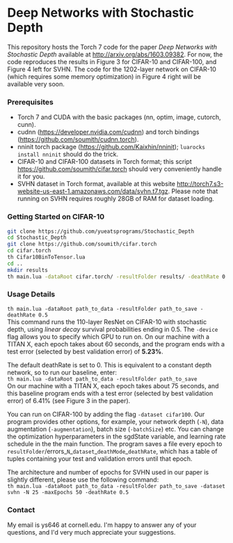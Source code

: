 Deep Networks with Stochastic Depth
====================
This repository hosts the Torch 7 code for the paper _Deep Networks with Stochastic Depth_
available at http://arxiv.org/abs/1603.09382. For now, the code reproduces the results in Figure 3 for CIFAR-10 and CIFAR-100, and Figure 4 left for SVHN. The code for the 1202-layer network on CIFAR-10 (which requires some memory optimization) in Figure 4 right will be available very soon.

### Prerequisites
- Torch 7 and CUDA with the basic packages (nn, optim, image, cutorch, cunn).
- cudnn (https://developer.nvidia.com/cudnn) and torch bindings (https://github.com/soumith/cudnn.torch).
- nninit torch package (https://github.com/Kaixhin/nninit); `luarocks install nninit` should do the trick.
- CIFAR-10 and CIFAR-100 datasets in Torch format; this script https://github.com/soumith/cifar.torch should very conveniently handle it for you.
- SVHN dataset in Torch format, available at this website http://torch7.s3-website-us-east-1.amazonaws.com/data/svhn.t7.tgz. Please note that running on SVHN requires roughly 28GB of RAM for dataset loading.

### Getting Started on CIFAR-10
```bash
git clone https://github.com/yueatsprograms/Stochastic_Depth
cd Stochastic_Depth
git clone https://github.com/soumith/cifar.torch
cd cifar.torch
th Cifar10BinToTensor.lua
cd ..
mkdir results
th main.lua -dataRoot cifar.torch/ -resultFolder results/ -deathRate 0.5
```

### Usage Details
`th main.lua -dataRoot path_to_data -resultFolder path_to_save -deathRate 0.5`<br/>
This command runs the 110-layer ResNet on CIFAR-10 with stochastic depth, using _linear decay_ survival probabilities ending in 0.5. The `-device` flag allows you to specify which GPU to run on. On our machine with a TITAN X, each epoch takes about 60 seconds, and the program ends with a test error (selected by best validation error) of __5.23%__.

The default deathRate is set to 0. This is equivalent to a constant depth network, so to run our baseline, enter: <br/>
`th main.lua -dataRoot path_to_data -resultFolder path_to_save` <br/>
On our machine with a TITAN X, each epoch takes about 75 seconds, and this baseline program ends with a test error (selected by best validation error) of 6.41% (see Figure 3 in the paper).

You can run on CIFAR-100 by adding the flag `-dataset cifar100`. Our program provides other options, for example, your network depth (`-N`), data augmentation (`-augmentation`), batch size (`-batchSize`) etc. You can change the optimization hyperparameters in the sgdState variable, and learning rate schedule in the the main function. The program saves a file every epoch to `resultFolder`/errors\_`N`\_`dataset`\_`deathMode`\_`deathRate`, which has a table of tuples containing your test and validation errors until that epoch.

The architecture and number of epochs for SVHN used in our paper is slightly different, please use the following command:<br/>
`th main.lua -dataRoot path_to_data -resultFolder path_to_save -dataset svhn -N 25 -maxEpochs 50 -deathRate 0.5`

### Contact
My email is ys646 at cornell.edu. I'm happy to answer any of your questions, and I'd very much appreciate your suggestions. 
